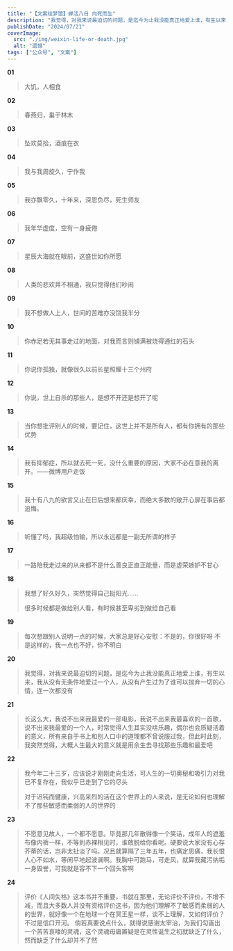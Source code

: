 ```yaml
---
title: "【文案绘梦馆】蝉活八日 向死而生"
description: "我觉得，对我来说最迫切的问题，是迄今为止我没能真正地爱上谁，有生以来，我从没有无条件地爱过一个人，从没有产生过为了谁可以抛弃一切的心情，连一次都没有"
publishDate: "2024/07/21"
coverImage:
  src: "./img/weixin-life-or-death.jpg"
  alt: "遗憾"
tags: ["公众号", "文案"]
---
```





**01**

> 大饥，人相食



**02**

> 春燕归，巢于林木



**03**

> 坠欢莫拾，酒痕在衣



**04**

> 我与我周旋久，宁作我



**05**

> 我亦飘零久，十年来，深恩负尽，死生师友



**06**

> 我年华虚度，空有一身疲倦



**07**

> 星辰大海就在眼前，这盛世如你所愿



**08**

> 人类的悲欢并不相通，我只觉得他们吵闹



**09**

> 我不想做人上人，世间的苦难亦没饶我半分



**10**

>你赤足若无其事走过的地面，对我而言则铺满被烧得通红的石头



**11**

> 你说你孤独，就像很久以前长星照耀十三个州府



**12**

> 你说，世上自杀的那些人，是想不开还是想开了呢



**13**

> 当你想批评别人的时候，要记住，这世上并不是所有人，都有你拥有的那些优势



**14**

> 我有抑郁症，所以就去死一死，没什么重要的原因，大家不必在意我的离开。——微博用户走饭



**15**

> 我十有八九的欲言又止在日后想来都庆幸，而绝大多数的敞开心扉在事后都追悔。



**16**

> 听懂了吗，我超级怕输，所以永远都是一副无所谓的样子



**17**

> 一路陪我走过来的从来都不是什么善良正直正能量，而是虚荣嫉妒不甘心



**18**

> 我想了好久好久，突然觉得自己挺阳光......
>
> 很多时候都是做给别人看，有时候甚至卑劣到做给自己看



**19**

> 每次想跟别人说明一点的时候，大家总是好心安慰：不是的，你很好呀
> 不是这样的，我一点也不好，你不明白



**20**

> 我觉得，对我来说最迫切的问题，是迄今为止我没能真正地爱上谁，有生以来，我从没有无条件地爱过一个人，从没有产生过为了谁可以抛弃一切的心情，连一次都没有



**21**

> 长这么大，我说不出来我最爱的一部电影，我说不出来我最喜欢的一首歌，说不出来我最爱的一个人，时常觉得人生其实没啥乐趣，偶尔也会质疑活着的意义，所有来自于书上和别人口中的道理都不曾说服过我，但此时此刻，我突然觉得，大概人生最大的意义就是用余生去寻找那些乐趣和最爱吧



**22**

>我今年二十三岁，应该说才刚刚走向生活，可人生的一切奥秘和吸引力对我已不复存在，我似乎已走到了它的尽头
>
>对于迟钝而健康，兴高采烈的活在这个世界上的人来说，是无论如何也理解不了那些敏感而柔弱的人的世界的



**23**

> 不愿意见故人，一个都不愿意。毕竟那几年散得像一个笑话，成年人的遮羞布像内裤一样，不等到赤裸相见时，谁敢脱给你看呢。硬要说大家没有心存芥蒂的话，岂非太扯淡了吗。况且就算隔了三年五年，也痛定思痛，我长恨人心不如水，等闲平地起波澜啊。我胸中可跑马，可走风，就算我藏污纳垢一身毁誉，可我就是容不下一个回头客啊



**24**

> 评价《人间失格》这本书并不重要，书就在那里，无论评价不评价，不增不减，而且大多数人并没有资格评价这书，因为他们理解不了敏感而柔弱的人的世界，就好像一个在地球一个在冥王星一样，谈不上理解，又如何评价？不过是信口开河。
> 倘若真要说点什么，就得说感谢太宰治，为我们勾画出一个苦苦哀嚎的灵魂，这个灵魂毋庸置疑是在灵性诞生之初就缺乏了什么，然而缺乏了什么却并不了然





